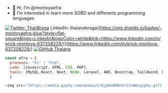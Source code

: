 - 👋 Hi, I’m @montoyaefra
- 👀 I’m interested in learn more SGBD and differents programming lenguages


[![Twitter: ThaiiBraga](https://img.shields.io/twitter/follow/efrainmontoyita?style=social)](https://twitter.com/efrainmontoyita)
Linkedin: thaianebraga](https://img.shields.io/badge/-montoyaefra-blue?style=flat-square&logo=Linkedin&logoColor=white&link=https://www.linkedin.com/in/erick-montoya-637208229/)](https://www.linkedin.com/in/erick-montoya-637208229/)
[![GitHub Thaiane](https://img.shields.io/github/followers/montoyaefra?label=follow&style=social)]([https://github.com/Thaiane](https://github.com/montoyaefra))


```javascript
const efra = {
  pronouns: "hi" | "him",
  code: [Javascript, HTML, CSS, PHP],
  tools: [MySQL,React, Next, Node, Laravel, AWS, Boostrap, Taildwind, Git],
  }

<img src="[https://media.giphy.com/media/LnQjpWaON8nhr21vNW/giphy.gif](https://gifsanimados.de/img-gifsanimados.de/n/naruto-shippuden/gaara.gif)" width="60"> 
